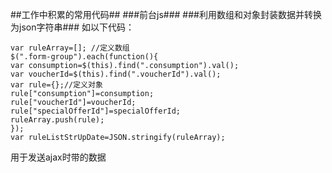 ##工作中积累的常用代码##
###前台js###
###利用数组和对象封装数据并转换为json字符串###
如以下代码：
  
	var ruleArray=[]; //定义数组   
	$(".form-group").each(function(){  
	var consumption=$(this).find(".consumption").val();  
	var voucherId=$(this).find(".voucherId").val();  
	var rule={};//定义对象  
	rule["consumption"]=consumption;  
	rule["voucherId"]=voucherId;
	rule["specialOfferId"]=specialOfferId;  
	ruleArray.push(rule);  
	});  
	var ruleListStrUpDate=JSON.stringify(ruleArray);  

用于发送ajax时带的数据